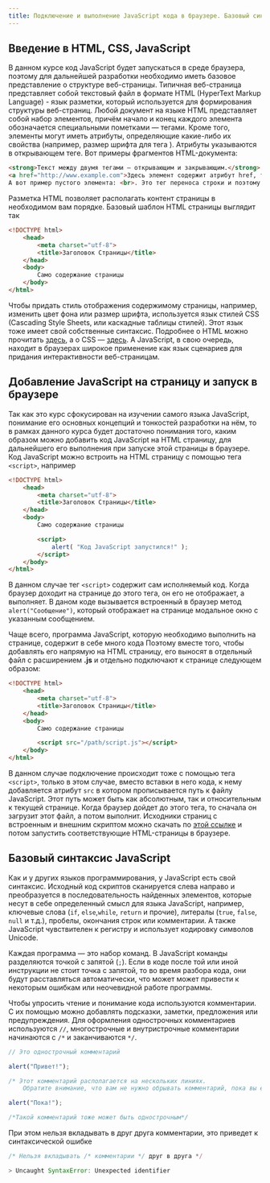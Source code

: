 ```yaml
---
title: Подключение и выполнение JavaScript кода в браузере. Базовый синтаксис языка
---
```


## Введение в HTML, CSS, JavaScript

В данном курсе код JavaScript будет запускаться в среде браузера, поэтому для дальнейшей разработки необходимо иметь базовое представление о структуре веб-страницы. Типичная веб-страница представляет собой текстовый файл в формате HTML (HyperText Markup Language) - язык разметки, который используется для формирования структуры веб-страниц. Любой документ на языке HTML представляет собой набор элементов, причём начало и конец каждого элемента обозначается специальными пометками — тегами. Кроме того, элементы могут иметь атрибуты, определяющие какие-либо их свойства (например, размер шрифта для тега <font>). Атрибуты указываются в открывающем теге. Вот примеры фрагментов HTML-документа:

```html
<strong>Текст между двумя тегами — открывающим и закрывающим.</strong>
<a href="http://www.example.com">Здесь элемент содержит атрибут href, то есть гиперссылку.</a>
А вот пример пустого элемента: <br>. Это тег переноса строки и поэтому у него нет ни содержания, ни закрывающего тега.
```

Разметка HTML позволяет располагать контент страницы в необходимом вам порядке. Базовый шаблон HTML страницы выглядит так

```html
<!DOCTYPE html>
    <head>
        <meta charset="utf-8">
        <title>Заголовок Страницы</title>
    </head>
    <body>
        Само содержание страницы
    </body>
</html>
```

Чтобы придать стиль отображения содержимому страницы, например, изменить цвет фона или размер шрифта, используется язык стилей CSS (Cascading Style Sheets, или каскадные таблицы стилей). Этот язык тоже имеет свой собственные синтаксис. Подробнее о HTML можно прочитать [здесь](https://developer.mozilla.org/ru/docs/Learn/HTML), а о CSS — [здесь](https://developer.mozilla.org/ru/docs/Learn/CSS). А JavaScript, в свою очередь, находит в браузерах широкое применение как язык сценариев для придания интерактивности веб-страницам.

## Добавление JavaScript на страницу и запуск в браузере

Так как это курс сфокусирован на изучении самого языка JavaScript, понимание его основных концепций и тонкостей разработки на нём, то в рамках данного курса будет достаточно понимания того, каким образом можно добавить код JavaScript на HTML страницу, для дальнейшего его выполнения при запуске этой страницы в браузере. Код JavaScript можно встроить на HTML страницу с помощью тега `<script>`, например

```html
<!DOCTYPE html>
    <head>
        <meta charset="utf-8">
        <title>Заголовок Страницы</title>
    </head>
    <body>
        Само содержание страницы

        <script>
            alert( "Код JavaScript запустился!" );
        </script>
    </body>
</html>
```

В данном случае тег `<script>` содержит сам исполняемый код. Когда браузер доходит на странице до этого тега, он его не отображает, а выполняет. В даном коде вызывается встроенный в браузер метод `alert("Сообщение")`, который отображает на странице модальное окно с указанным сообщением.

Чаще всего, программа JavaScript, которую необходимо выполнить на странице, содержит в себе много кода Поэтому вместе того, чтобы добавлять его напрямую на HTML страницу, его выносят в отдельный файл с расширением **.js** и отдельно подключают к странице следующем образом:

```html
<!DOCTYPE html>
    <head>
        <meta charset="utf-8">
        <title>Заголовок Страницы</title>
    </head>
    <body>
        Само содержание страницы

        <script src="/path/script.js"></script>
    </body>
</html>
```

В данном случае подключение происходит тоже с помощью тега `<script>`, только в этом случае, вместо вставки в него кода, к нему добавляется атрибут `src` в котором прописывается путь к файлу JavaScript. Этот путь может быть как абсолютным, так и относительным к текущей странице. Когда браузер дойдет до этого тега, то сначала он загрузит этот файл, а потом выполнит. Исходники страниц с встроенным и внешним скриптом можно скачать по [этой ссылке](assets/assets.zip) и потом запустить соответствующие HTML-страницы в браузере.

## Базовый синтаксис JavaScript

Как и у других языков программирования, у JavaScript есть свой синтаксис. Исходный код скриптов сканируется слева направо и преобразуется в последовательность найденных элементов, которые несут в себе определенный смысл для языка JavaScript, например, ключевые слова (`if`, `else`,`while`, `return` и прочие), литералы (`true`, `false`, `null` и т.д.), пробелы, окончания строк или комментарии. А также JavaScript чувствителен к регистру и использует кодировку символов Unicode.

Каждая программа — это набор команд. В JavaScript команды разделяются точкой с запятой (`;`). Если в коде после той или иной инструкции не стоит точка с запятой, то во время разбора кода, они будут расставляться автоматически, что может может привести к некоторым ошибкам или неочевидной работе программы.

Чтобы упросить чтение и понимание кода используются комментарии. С их помощью можно добавлять подсказки, заметки, предложения или предупреждения. Для оформления однострочных комментариев используются `//`, многострочные и внутристрочные комментарии начинаются с `/*` и заканчиваются `*/`.

```javascript
// Это однострочный комментарий

alert("Привет!");

/* Этот комментарий располагается на нескольких линиях.
    Обратите внимание, что вам не нужно обрывать комментарий, пока вы его не закончите*/

alert("Пока!");

/*Такой комментарий тоже может быть однострочным*/
```

При этом нельзя вкладывать в друг друга комментарии, это приведет к синтаксической ошибке

```javascript
/* Нельзя вкладывать /* комментарии */ друг в друга */

> Uncaught SyntaxError: Unexpected identifier
```
